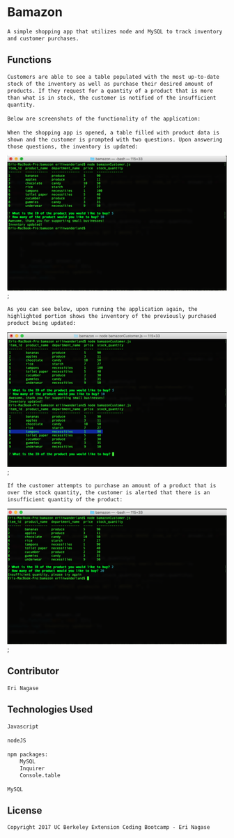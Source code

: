 # Bamazon

	A simple shopping app that utilizes node and MySQL to track inventory and customer purchases. 

## Functions

	Customers are able to see a table populated with the most up-to-date stock of the inventory as well as purchase their desired amount of products. If they request for a quantity of a product that is more than what is in stock, the customer is notified of the insufficient quantity. 

	Below are screenshots of the functionality of the application: 

	When the shopping app is opened, a table filled with product data is shown and the customer is prompted with two questions. Upon answering those questions, the inventory is updated: 
	
![Image of customer purchase](images/customerpurchase.png);

	As you can see below, upon running the application again, the highlighted portion shows the inventory of the previously purchased product being updated: 

![Image of updated inventory](images/updatedinventory.png);

	If the customer attempts to purchase an amount of a product that is over the stock quantity, the customer is alerted that there is an insufficient quantity of the product: 

![Image of insufficient quantity](images/insufficientquantity.png);

## Contributor

	Eri Nagase

## Technologies Used

	Javascript

	nodeJS

	npm packages:
		MySQL
		Inquirer
		Console.table

	MySQL

## License
	Copyright 2017 UC Berkeley Extension Coding Bootcamp - Eri Nagase